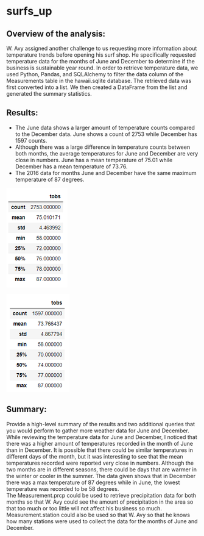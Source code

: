 # surfs_up

## Overview of the analysis: 
W. Avy assigned another challenge to us requesting more information about temperature trends before opening his surf shop. He specifically requested temperature data for the months of June and December to determine if the business is sustainable year round. In order to retrieve temperature data, we used Python, Pandas, and SQLAlchemy to filter the data column of the Measurements table in the hawaii.sqlite database. The retrieved data was first converted into a list. We then created a DataFrame from the list and generated the summary statistics. 

## Results: 
* The June data shows a larger amount of temperature counts compared to the December data. June shows a count of 2753 while December has 1597 counts. 
* Although there was a large difference in temperature counts between both months, the average temperatures for June and December are very close in numbers. June has a mean temperature of 75.01 while December has a mean temperature of 73.76.
* The 2016 data for months June and December have the same maximum temperature of 87 degrees. 

![june_data](https://github.com/echuung94/surfs_up/blob/main/Resources/june%20data.png)

![december_data](https://github.com/echuung94/surfs_up/blob/main/Resources/december%20data.png)


## Summary: 
Provide a high-level summary of the results and two additional queries that you would perform to gather more weather data for June and December.
While reviewing the temperature data for June and December, I noticed that there was a higher amount of temperatures recorded in the month of June than in December. It is possible that there could be similar temperatures in different days of the month, but it was interesting to see that the mean temperatures recorded were reported very close in numbers. Although the two months are in different seasons, there could be days that are warmer in the winter or cooler in the summer. The data given shows that in December there was a max temperature of 87 degrees while in June, the lowest temperature was recorded to be 58 degrees. </br>
The Measurement.prcp could be used to retrieve precipitation data for both months so that W. Avy could see the amount of precipitation in the area so that too much or too little will not affect his business so much. Measurement.station could also be used so that W. Avy so that he knows how many stations were used to collect the data for the months of June and December. 
